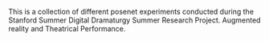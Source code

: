 This is a collection of different posenet experiments conducted during the Stanford Summer Digital Dramaturgy Summer Research Project. Augmented reality and Theatrical Performance.


